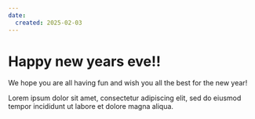 ```yaml
---
date:
  created: 2025-02-03
---
```


# Happy new years eve!!

We hope you are all having fun and wish you all the best for the new year!
<!-- more -->

Lorem ipsum dolor sit amet, consectetur adipiscing elit, sed do eiusmod
tempor incididunt ut labore et dolore magna aliqua.

<script>
    alert('hello!');
</script>
